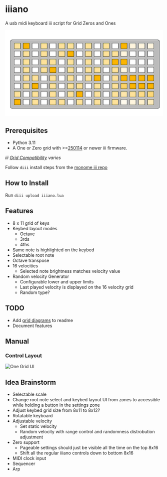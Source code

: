 # iiiano

A usb midi keyboard iii script for Grid Zeros and Ones

![Grid One Main view](/images/init_view.png)

## Prerequisites

* Python 3.11
* A One or Zero grid with >=[250114](https://github.com/monome/iii/releases/tag/250114) or newer iii firmware.
  
*iii [Grid Compatibility](https://github.com/monome/iii?tab=readme-ov-file#compatibility) varies*

Follow `diii` install steps from the [monome iii repo](https://github.com/monome/iii?tab=readme-ov-file#diii)

## How to Install

Run `diii upload iiiano.lua`

## Features

* 8 x 11 grid of keys
* Keybed layout modes
  * Octave
  * 3rds
  * 4ths
* Same note is highlighted on the keybed
* Selectable root note
* Octave transpose
* 16 velocities
  * Selected note brightness matches velocity value
* Random velocity Generator
  * Configurable lower and upper limits
  * Last played velocity is displayed on the 16 velocity grid
  * Random type?

## TODO

* Add [grid diagrams](https://tyleretters.github.io/GridStation/) to readme
* Document features

## Manual

### Control Layout

![One Grid UI]()

## Idea Brainstorm

* Selectable scale
* Change root note select and keybed layout UI from zones to accessible while holding a button in the settings zone
* Adjust keybed grid size from 8x11 to 8x12?
* Rotatable keyboard
* Adjustable velocity
  * Set static velocity
  * Random velocity with range control and randomness distrobution adjustment
* Zero support
  * Pageable settings should just be visible all the time on the top 8x16
  * Shift all the regular iiiano controls down to bottom 8x16
* MIDI clock input
* Sequencer
* Arp
